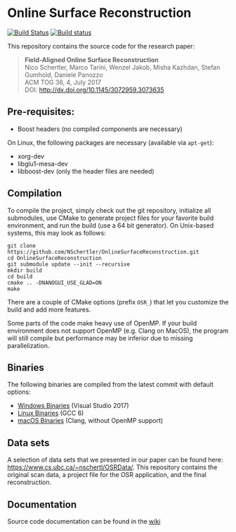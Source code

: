 # Online Surface Reconstruction
[![Build Status](https://travis-ci.org/NSchertler/OnlineSurfaceReconstruction.svg?branch=master)](https://travis-ci.org/NSchertler/OnlineSurfaceReconstruction)
[![Build status](https://ci.appveyor.com/api/projects/status/qwh18dalevme8nf8?svg=true)](https://ci.appveyor.com/project/NSchertler/onlinesurfacereconstruction)

This repository contains the source code for the research paper:
> **Field-Aligned Online Surface Reconstruction** <br/>
> Nico Schertler, Marco Tarini, Wenzel Jakob, Misha Kazhdan, Stefan Gumhold, Daniele Panozzo <br/>
> ACM TOG 36, 4, July 2017 <br/>
> DOI: http://dx.doi.org/10.1145/3072959.3073635

## Pre-requisites:
* Boost headers (no compiled components are necessary)

On Linux, the following packages are necessary (available via `apt-get`):
* xorg-dev
* libglu1-mesa-dev
* libboost-dev (only the header files are needed)

## Compilation
To compile the project, simply check out the git repository, initialize all submodules, use CMake to generate project files for your favorite build environment, and run the build (use a 64 bit generator).
On Unix-based systems, this may look as follows:

    git clone https://github.com/NSchertler/OnlineSurfaceReconstruction.git
    cd OnlineSurfaceReconstruction
    git submodule update --init --recursive
    mkdir build
    cd build
    cmake .. -DNANOGUI_USE_GLAD=ON
    make
	
There are a couple of CMake options (prefix `OSR_`) that let you customize the build and add more features.

Some parts of the code make heavy use of OpenMP.
If your build environment does not support OpenMP (e.g. Clang on MacOS), the program will still compile but performance may be inferior due to missing parallelization.

## Binaries
The following binaries are compiled from the latest commit with default options:
* [Windows Binaries](https://github.com/NSchertler/OnlineSurfaceReconstruction/raw/deploy-windows/osr-windows.zip) (Visual Studio 2017)
* [Linux Binaries](https://github.com/NSchertler/OnlineSurfaceReconstruction/raw/deploy-linux/osr-linux.zip) (GCC 6)
* [macOS Binaries](https://github.com/NSchertler/OnlineSurfaceReconstruction/raw/deploy-osx/osr-macos.zip) (Clang, without OpenMP support)

## Data sets
A selection of data sets that we presented in our paper can be found here: https://www.cs.ubc.ca/~nschertl/OSRData/. This repository contains the original scan data, a project file for the OSR application, and the final reconstruction.

## Documentation
Source code documentation can be found in the [wiki](https://github.com/NSchertler/OnlineSurfaceReconstruction/wiki)
